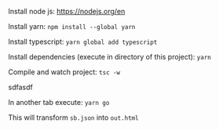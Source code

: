 Install node js: https://nodejs.org/en

Install yarn: `npm install --global yarn`

Install typescript: `yarn global add typescript`

Install dependencies (execute in directory of this project): `yarn`

Compile and watch project: `tsc -w`

sdfasdf

In another tab execute: `yarn go`

This will transform `sb.json` into `out.html`
